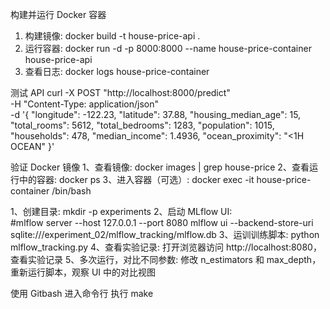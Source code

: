 构建并运行 Docker 容器
1. 构建镜像: docker build -t house-price-api .
2. 运行容器: docker run -d -p 8000:8000 --name house-price-container house-price-api
3. 查看日志: docker logs house-price-container

测试 API
curl -X POST "http://localhost:8000/predict" \
     -H "Content-Type: application/json" \
     -d '{
           "longitude": -122.23,
           "latitude": 37.88,
           "housing_median_age": 15,
           "total_rooms": 5612,
           "total_bedrooms": 1283,
           "population": 1015,
           "households": 478,
           "median_income": 1.4936,
           "ocean_proximity": "<1H OCEAN"
         }'

验证 Docker 镜像
1、查看镜像:  docker images | grep house-price
2、查看运行中的容器: docker ps
3、进入容器（可选）: docker exec -it house-price-container /bin/bash


1、创建目录: mkdir -p experiments
2、启动 MLflow UI:  
   #mlflow server --host 127.0.0.1 --port 8080 
   mlflow ui --backend-store-uri sqlite:///experiment_02/mlflow_tracking/mlflow.db
3、运训训练脚本: python mlflow_tracking.py
4、查看实验记录: 打开浏览器访问 http://localhost:8080，查看实验记录
5、多次运行，对比不同参数: 修改 n_estimators 和 max_depth，重新运行脚本，观察 UI 中的对比视图


使用 Gitbash 进入命令行 执行 make 

